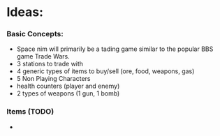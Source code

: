 # Ideas:

### Basic Concepts:

- Space nim will primarily be a tading game similar to the popular BBS game Trade Wars.
- 3 stations to trade with
- 4 generic types of items to buy/sell (ore, food, weapons, gas)
- 5 Non Playing Characters
- health counters (player and enemy)
- 2 types of weapons (1 gun, 1 bomb)


### Items (TODO)

- 